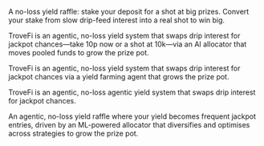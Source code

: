 A no-loss yield raffle: stake your deposit for a shot at big prizes. Convert your stake from slow drip-feed interest into a real shot to win big.


TroveFi is an agentic, no-loss yield system that swaps drip interest for jackpot chances—take 10p now or a shot at 10k—via an AI allocator that moves pooled funds to grow the prize pot.

TroveFi is an agentic, no-loss yield system that swaps drip interest for jackpot chances via a yield farming agent that grows the prize pot.

TroveFi is an agentic, no-loss agentic yield system that swaps drip interest for jackpot chances.

An agentic, no-loss yield raffle where your yield becomes frequent jackpot entries, driven by an ML-powered allocator that diversifies and optimises across strategies to grow the prize pot.